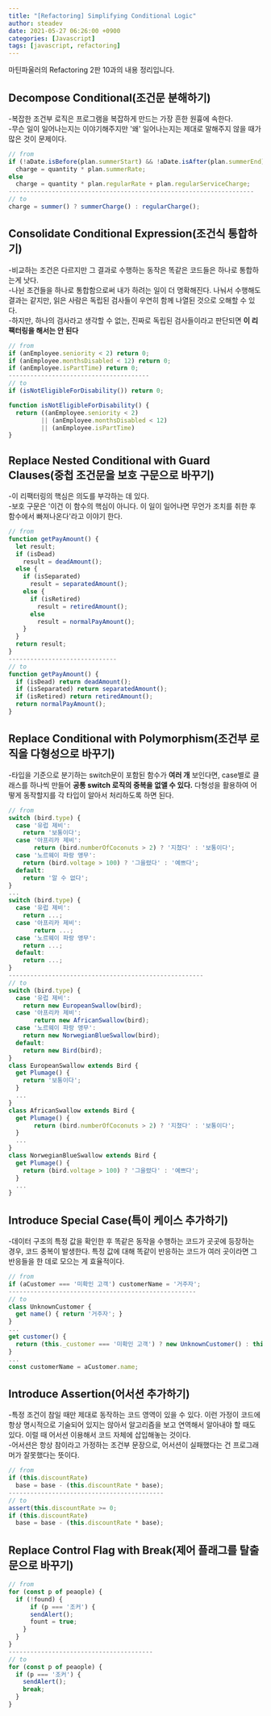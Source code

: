 ```yaml
---
title: "[Refactoring] Simplifying Conditional Logic"
author: steadev
date: 2021-05-27 06:26:00 +0900
categories: [Javascript]
tags: [javascript, refactoring]
---
```



마틴파울러의 Refactoring 2판 10과의 내용 정리입니다.

## Decompose Conditional(조건문 분해하기)

\-복잡한 조건부 로직은 프로그램을 복잡하게 만드는 가장 흔한 원흉에 속한다.  
\-무슨 일이 일어나는지는 이야기해주지만 '왜' 일어나는지는 제대로 말해주지 않을 때가 많은 것이 문제이다.  
  

```javascript
// from
if (!aDate.isBefore(plan.summerStart) && !aDate.isAfter(plan.summerEnd))
  charge = quantity * plan.summerRate;
else
  charge = quantity * plan.regularRate + plan.regularServiceCharge;
--------------------------------------------------------------------
// to
charge = summer() ? summerCharge() : regularCharge();
```

## Consolidate Conditional Expression(조건식 통합하기)

\-비교하는 조건은 다르지만 그 결과로 수행하는 동작은 똑같은 코드들은 하나로 통합하는게 낫다.  
\-나뉜 조건들을 하나로 통합함으로써 내가 하려는 일이 더 명확해진다. 나눠서 수행해도 결과는 같지만, 읽은 사람은 독립된 검사들이 우연히 함께 나열된 것으로 오해할 수 있다.  
\-하지만, 하나의 검사라고 생각할 수 없는, 진짜로 독립된 검사들이라고 판단되면 **이 리팩터링을 해서는 안 된다**  
  

```javascript
// from
if (anEmployee.seniority < 2) return 0;
if (anEmployee.monthsDisabled < 12) return 0;
if (anEmployee.isPartTime) return 0;
---------------------------------------
// to
if (isNotEligibleForDisability()) return 0;

function isNotEligibleForDisability() {
  return ((anEmployee.seniority < 2)
         || (anEmployee.monthsDisabled < 12)
         || (anEmployee.isPartTime)
}
```

## Replace Nested Conditional with Guard Clauses(중첩 조건문을 보호 구문으로 바꾸기)

\-이 리팩터링의 핵심은 의도를 부각하는 데 있다.  
\-보호 구문은 '이건 이 함수의 핵심이 아니다. 이 일이 일어나면 무언가 조치를 취한 후 함수에서 빠져나온다'라고 이야기 한다.  
  

```javascript
// from
function getPayAmount() {
  let result;
  if (isDead)
    result = deadAmount();
  else {
    if (isSeparated)
      result = separatedAmount();
    else {
      if (isRetired)
        result = retiredAmount();
      else
        result = normalPayAmount();
    }
  }
  return result;
}
------------------------------
// to
function getPayAmount() {
  if (isDead) return deadAmount();
  if (isSeparated) return separatedAmount();
  if (isRetired) return retiredAmount();
  return normalPayAmount();
}
```

## Replace Conditional with Polymorphism(조건부 로직을 다형성으로 바꾸기)

\-타입을 기준으로 분기하는 switch문이 포함된 함수가 **여러 개** 보인다면, case별로 클래스를 하나씩 만들어 **공통 switch 로직의 중복을 없앨 수 있다.** 다형성을 활용하여 어떻게 동작할지를 각 타입이 알아서 처리하도록 하면 된다.  
  

```javascript
// from
switch (bird.type) {
  case '유럽 제비':
    return '보통이다';
  case '아프리카 제비':
       return (bird.numberOfCoconuts > 2) ? '지쳤다' : '보통이다';
  case '노르웨이 파랑 앵무':
    return (bird.voltage > 100) ? '그을렸다' : '예쁘다';
  default:
    return '알 수 없다';
}
...
switch (bird.type) {
  case '유럽 제비':
    return ...;
  case '아프리카 제비':
       return ...;
  case '노르웨이 파랑 앵무':
    return ...;
  default:
    return ...;
}
------------------------------------------------------
// to
switch (bird.type) {
  case '유럽 제비':
    return new EuropeanSwallow(bird);
  case '아프리카 제비':
       return new AfricanSwallow(bird);
  case '노르웨이 파랑 앵무':
    return new NorwegianBlueSwallow(bird);
  default:
    return new Bird(bird);
}
class EuropeanSwallow extends Bird {
  get Plumage() {
    return '보통이다'; 
  }
  ...
}
class AfricanSwallow extends Bird {
  get Plumage() {
       return (bird.numberOfCoconuts > 2) ? '지쳤다' : '보통이다';
  }
  ...
}
class NorwegianBlueSwallow extends Bird {
  get Plumage() {
    return (bird.voltage > 100) ? '그을렸다' : '예쁘다';
  }
  ...
}
```

## Introduce Special Case(특이 케이스 추가하기)

\-데이터 구조의 특정 값을 확인한 후 똑같은 동작을 수행하는 코드가 곳곳에 등장하는 경우, 코드 중복이 발생한다. 특정 값에 대해 똑같이 반응하는 코드가 여러 곳이라면 그 반응들을 한 데로 모으는 게 효율적이다.  
  

```javascript
// from
if (aCustomer === '미확인 고객') customerName = '거주자';
----------------------------------------------------
// to
class UnknownCustomer {
  get name() { return '거주자'; }
}
...
get customer() {
  return (this._customer === '미확인 고객') ? new UnknownCustomer() : this._customer; 
}
...
const customerName = aCustomer.name;
```

## Introduce Assertion(어서션 추가하기)

\-특정 조건이 참일 때만 제대로 동작하는 코드 영역이 있을 수 있다. 이런 가정이 코드에 항상 명시적으로 기술되어 있지는 않아서 알고리즘을 보고 연역해서 알아내야 할 때도 있다. 이럴 때 어서션 이용해서 코드 자체에 삽입해놓는 것이다.  
\-어서션은 항상 참이라고 가정하는 조건부 문장으로, 어서션이 실패했다는 건 프로그래머가 잘못했다는 뜻이다.  
  

```javascript
// from
if (this.discountRate)
  base = base - (this.discountRate * base);
-------------------------------------------
// to
assert(this.discountRate >= 0;
if (this.discountRate)
  base = base - (this.discountRate * base);
```

## Replace Control Flag with Break(제어 플래그를 탈출문으로 바꾸기)

```javascript
// from
for (const p of peaople) {
  if (!found) {
      if (p === '조커') {
      sendAlert();
      fount = true;
    }
  }
}
----------------------------------------
// to
for (const p of peaople) {
  if (p === '조커') {
    sendAlert();
    break;
  }
}
```